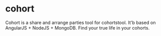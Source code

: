 # cohort
Cohort is a share and arrange parties tool for cohortstool. It'b based on AngularJS + NodeJS + MongoDB.
Find your true life in your cohorts.
